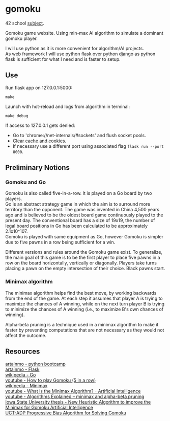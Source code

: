 # gomoku

42 school [subject](https://cdn.intra.42.fr/pdf/pdf/81333/en.subject.pdf).

Gomoku game website. Using min-max AI algorithm to simulate a dominant gomoku player.

I will use python as it is more convenient for algorithm/AI projects.<br>
As web framework I will use python flask over python django as python flask is sufficient for what I need and is faster to setup.

## Use
Run flask app on 127.0.0.1:5000:
```
make
```

Launch with hot-reload and logs from algorithm in terminal:
```
make debug
```

If access to 127.0.0.1 gets denied:
* Go to 'chrome://net-internals/#sockets' and flush socket pools.
* [Clear cache and cookies.](https://support.google.com/accounts/answer/32050?hl=en&co=GENIE.Platform%3DDesktop)
* If necessary use a different port using associated flag `flask run --port 8000`.

## Preliminary Notions
### Gomoku and Go
Gomoku is also called five-in-a-row. It is played on a Go board by two players.<br>
Go is an abstract strategy game in which the aim is to surround more territory than the opponent. The game was invented in China 4,500 years ago and is believed to be the oldest board game continuously played to the present day. The conventional board has a size of 19x19, the number of legal board positions in Go has been calculated to be approximately 2.1x10^107.<br>
Gomoku is played with same equipment as Go, however Gomoku is simpler due to five pawns in a row being sufficient for a win.

Different versions and rules around the Gomoku game exist. To generalize, the main goal of this game is to be the first player to place five pawns in a row on the board horizontally, vertically or diagonally. Players take turns placing a pawn on the empty intersection of their choice. Black pawns start.

### Minimax algorithm
The minimax algorithm helps find the best move, by working backwards from the end of the game. At each step it assumes that player A is trying to maximize the chances of A winning, while on the next turn player B is trying to minimize the chances of A winning (i.e., to maximize B's own chances of winning).

Alpha-beta pruning is a technique used in a minimax algorithm to make it faster
by preventing computations that are not necessary as they would not affect the outcome.

## Resources
[artainmo - python bootcamp](https://github.com/artainmo/python_bootcamp)<br>
[artainmo - Flask](https://github.com/artainmo/web-development/tree/main/back-front-end/flask)<br>
[wikipedia - Go](https://en.wikipedia.org/wiki/Go_%28game%29)<br>
[youtube - How to play Gomoku (5 in a row)](https://www.youtube.com/watch?v=-KD743yNDHc)<br>
[wikipedia - Minimax](https://en.wikipedia.org/wiki/Minimax)<br>
[youtube - What is the Minimax Algorithm? - Artificial Intelligence](https://www.youtube.com/watch?v=KU9Ch59-4vw)<br>
[youtube - Algorithms Explained – minimax and alpha-beta pruning](https://www.youtube.com/watch?v=l-hh51ncgDI)<br>
[Iowa State University thesis - New Heuristic Algorithm to improve the Minimax for Gomoku Artificial Intelligence](https://dr.lib.iastate.edu/server/api/core/bitstreams/39a805d5-8f5b-41e6-b07c-19c07229f813/content)<br>
[UCT-ADP Progressive Bias Algorithm for Solving Gomoku](https://arxiv.org/pdf/1912.05407.pdf)<br>
